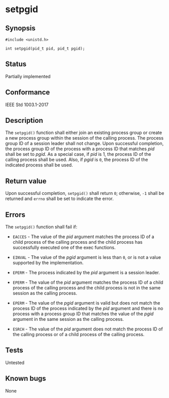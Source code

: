 # setpgid

## Synopsis

`#include <unistd.h>`

`int setpgid(pid_t pid, pid_t pgid);`

## Status

Partially implemented

## Conformance

IEEE Std 1003.1-2017

## Description

The `setpgid()` function shall either join an existing process group or create a new process group within the session of
the calling process.
The process group ID of a session leader shall not change.
Upon successful completion, the process group ID of the process with a process ID that matches _pid_ shall be set to
_pgid_.
As a special case, if _pid_ is 1, the process ID of the calling process shall be used. Also, if _pgid_ is `0`, the
process ID of the indicated process shall be used.

## Return value

Upon successful completion, `setpgid()` shall return `0`; otherwise, `-1` shall be returned and `errno` shall be set to
indicate the error.

## Errors

The `setpgid()` function shall fail if:

* `EACCES` - The value of the _pid_ argument matches the process ID of a child process of the calling process and the
child process has successfully executed one of the exec functions.

* `EINVAL` - The value of the _pgid_ argument is less than `0`, or is not a value supported by the implementation.

* `EPERM` - The process indicated by the _pid_ argument is a session leader.

* `EPERM` - The value of the _pid_ argument matches the process ID of a child process of the calling process and the
child process is not in the same session as the calling process.

* `EPERM` - The value of the _pgid_ argument is valid but does not match the process ID of the process indicated by the
_pid_ argument and there is no process with a process group ID that matches the value of the _pgid_ argument in the
same session as the calling process.

* `ESRCH` - The value of the _pid_ argument does not match the process ID of the calling process or of a child process
of the calling process.

## Tests

Untested

## Known bugs

None
